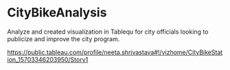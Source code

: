 # CityBikeAnalysis

Analyze and created visualization in Tablequ for city officials looking to publicize and improve the city program.

https://public.tableau.com/profile/neeta.shrivastava#!/vizhome/CityBikeStation_15703346203950/Story1


